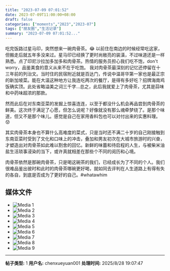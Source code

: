 ```yaml
---
title: "2023-07-09 07:01:52"
date: 2023-07-09T11:00:00+08:00
draft: false
categories: ["moments","2023","2023-07"]
tags: ["朋友圈","生活记录"]
summary: "2023-07-09 07:01:52..."
---
```


吃完饭路过星马印，突然想来一碗肉骨茶。😂
​
​以前住在南边的时候经常吃这家，但搬走后就五年多没来过。星马印已经换了更时尚敞亮的装潢，不过味道还是一样熟悉。点了印尼沙拉加多加多和肉骨茶。热情的服务员担心我们吃不饱，don't worry，品鉴美食的意义从来不在于吃饱。
​
​我对肉骨茶最深刻的记忆还停留在十三年前的列治文。当时住的民宿附近就是百达门，传说中温哥华第一家也是最正宗的新加坡菜。能在大温这种地方让我连吃两次的餐厅，是得有多好吃？招牌海南鸡饭确实顶。此处省略溢美之词三千字…总之，此后我就爱上了肉骨茶，尤其是蒜味和中药味超浓的那款。

然而此后在对东南亚菜的发掘上惊喜连连，以至于都没什么机会再品尝到肉骨茶的鲜美。这次终于满足了心愿，但怎么说呢？好像就没有那么魂牵梦绕了。是那个味道，但又不是那个味儿。感觉是自己在家用香料包也可以对付出来的实惠料理。😟 

其实肉骨茶本身也不算什么高难度的菜式，只是当时还不满二十岁的自己刚接触到东南亚菜时受到了文化和口味上的冲击，叠加和男友初次在大城市旅游时的兴奋，才塑造出对肉骨茶如此难以割舍的回忆。新鲜的味蕾和待启程的人生，与被柴米油盐生活琐事浸染的当下，或许真就相差在那些个不同的阅历和心境。

肉骨茶依然是那碗肉骨茶，只是喝这碗茶的我们，已经成长为了不同的个人。我们很难品鉴出彼时和此时的肉骨茶哪碗更好喝，就如同去评判在人生道路上有得有失的各自，到底是否成为了更好的自己。
​
​#whatawhim

## 媒体文件

- ![Media 1](/Moments/photos/2023-07-09/202307090701520.jpg)
- ![Media 2](/Moments/photos/2023-07-09/202307090701521.jpg)
- ![Media 3](/Moments/photos/2023-07-09/202307090701522.jpg)
- ![Media 4](/Moments/photos/2023-07-09/202307090701523.jpg)
- ![Media 5](/Moments/photos/2023-07-09/202307090701524.jpg)
- ![Media 6](/Moments/photos/2023-07-09/202307090701525.jpg)
- ![Media 7](/Moments/photos/2023-07-09/202307090701526.jpg)
- ![Media 8](/Moments/photos/2023-07-09/202307090701527.jpg)
- ![Media 9](/Moments/photos/2023-07-09/202307090701528.jpg)

---

**帖子类型:** 1
**用户名:** chenxueyuan001
**处理时间:** 2025/8/28 19:07:47
